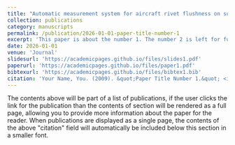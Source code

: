 ```yaml
---
title: "Automatic measurement system for aircraft rivet flushness on surfaces empowered by multi-modal large-scale models"
collection: publications
category: manuscripts
permalink: /publication/2026-01-01-paper-title-number-1
excerpt: 'This paper is about the number 1. The number 2 is left for future work.'
date: 2026-01-01
venue: 'Journal'
slidesurl: 'https://academicpages.github.io/files/slides1.pdf'
paperurl: 'https://academicpages.github.io/files/paper1.pdf'
bibtexurl: 'https://academicpages.github.io/files/bibtex1.bib'
citation: 'Your Name, You. (2009). &quot;Paper Title Number 1.&quot; <i>Journal 1</i>. 1(1).'
---
```

The contents above will be part of a list of publications, if the user clicks the link for the publication than the contents of section will be rendered as a full page, allowing you to provide more information about the paper for the reader. When publications are displayed as a single page, the contents of the above "citation" field will automatically be included below this section in a smaller font.
